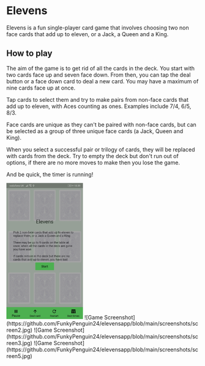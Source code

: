 # Elevens

Elevens is a fun single-player card game that involves choosing two non face cards that add up to eleven, or a Jack, a Queen and a King.

## How to play

The aim of the game is to get rid of all the cards in the deck. You start with two cards face up and seven face down. From then, you can tap the deal button or a face down card to deal a new card. You may have a maximum of nine cards face up at once.

Tap cards to select them and try to make pairs from non-face cards that add up to eleven, with Aces counting as ones. Examples include 7/4, 6/5, 8/3.

Face cards are unique as they can't be paired with non-face cards, but can be selected as a group of three unique face cards (a Jack, Queen and King).

When you select a successful pair or trilogy of cards, they will be replaced with cards from the deck. Try to empty the deck but don't run out of options, if there are no more moves to make then you lose the game.

And be quick, the timer is running!

<img src="https://github.com/FunkyPenguin24/elevensapp/blob/main/screenshots/screen1.jpg" alt="Screenshot" width="200">
![Game Screenshot](https://github.com/FunkyPenguin24/elevensapp/blob/main/screenshots/screen2.jpg)
![Game Screenshot](https://github.com/FunkyPenguin24/elevensapp/blob/main/screenshots/screen3.jpg)
![Game Screenshot](https://github.com/FunkyPenguin24/elevensapp/blob/main/screenshots/screen5.jpg)
